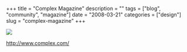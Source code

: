 +++
title = "Complex Magazine"
description = ""
tags = ["blog", "community", "magazine"]
date = "2008-03-21"
categories = ["design"]
slug = "complex-magazine"
+++


 

  <div id="screens-thumbs" class="clearfix">
    <div class="txt-center" id="design-submission"><a href="http://www.complex.com/"><img id='bluga-thumbnail-798' class='bluga-thumbnail large' src='http://media.konigi.com/bluga/
wt47f2778ea82a2_0.jpg'/></a></div>  
  </div>   
<p><a href="http://www.complex.com/">http://www.complex.com/</a></p>




